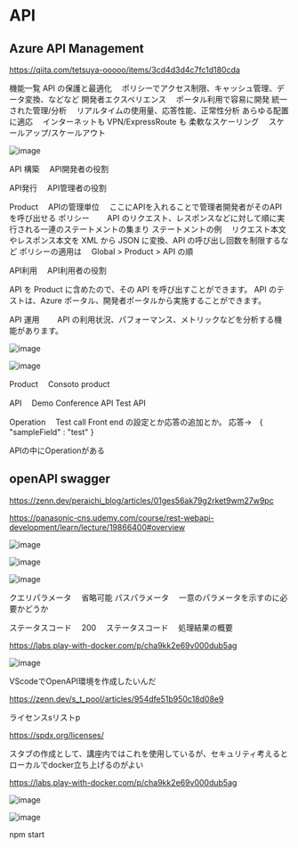 # API
## Azure API Management
https://qiita.com/tetsuya-ooooo/items/3cd4d3d4c7fc1d180cda


機能一覧
API の保護と最適化
　ポリシーでアクセス制限、キャッシュ管理、データ変換、などなど
開発者エクスペリエンス
　ポータル利用で容易に開発
統一された管理/分析
　リアルタイムの使用量、応答性能、正常性分析
あらゆる配置に適応
　インターネットも VPN/ExpressRoute も
柔軟なスケーリング
　スケールアップ/スケールアウト
 
![image](https://user-images.githubusercontent.com/58873037/236199872-30cdec2d-ecb2-42e8-81bd-6787f3164d59.png)

API 構築
　API開発者の役割
 
API発行
　API管理者の役割

Product
　APIの管理単位
　ここにAPIを入れることで管理者開発者がそのAPIを呼び出せる
 ポリシー
　　API のリクエスト、レスポンスなどに対して順に実行される一連のステートメントの集まり
  ステートメントの例
  　リクエスト本文やレスポンス本文を XML から JSON に変換、API の呼び出し回数を制限するなど
  ポリシーの適用は
  　Global > Product > API の順


API利用
　API利用者の役割
 
 API を Product に含めたので、その API を呼び出すことができます。
 API のテストは、Azure ポータル、開発者ポータルから実施することができます。
 
 
 API 運用
　　API の利用状況、パフォーマンス、メトリックなどを分析する機能があります。

![image](https://user-images.githubusercontent.com/58873037/236207209-43665456-76b7-4097-8737-47a6f471461e.png)


![image](https://user-images.githubusercontent.com/58873037/236207372-d3a0f768-0dbf-42d8-a27d-0ac2fc482051.png)


Product
　Consoto product


API
　Demo Conference API
  Test API

Operation
　Test call
   Front end の設定とか応答の追加とか。
   応答→　{ "sampleField" : "test" }

APIの中にOperationがある


## openAPI swagger
https://zenn.dev/peraichi_blog/articles/01ges56ak79g2rket9wm27w9pc

https://panasonic-cns.udemy.com/course/rest-webapi-development/learn/lecture/19866400#overview


![image](https://user-images.githubusercontent.com/58873037/236363030-3a8953ff-a50a-45c4-b747-e137820e69d9.png)

![image](https://user-images.githubusercontent.com/58873037/236363909-87a06ae7-0892-4d67-9f15-01362c17c976.png)


![image](https://user-images.githubusercontent.com/58873037/236364981-db1a290c-8146-454c-a2b7-f3595e9a5821.png)

クエリパラメータ
　省略可能
パスパラメータ
　一意のパラメータを示すのに必要かどうか
 
ステータスコード
　200
 　ステータスコード
  　処理結果の概要


https://labs.play-with-docker.com/p/cha9kk2e69v000dub5ag
 
 ![image](https://user-images.githubusercontent.com/58873037/236365109-69dfd655-495e-4838-90ba-5fbd6e37972f.png)
 
 VScodeでOpenAPI環境を作成したいんだ
 
 https://zenn.dev/s_t_pool/articles/954dfe51b950c18d08e9
 
 ライセンスsリストp
 
 https://spdx.org/licenses/

スタブの作成として、講座内ではこれを使用しているが、セキュリティ考えるとローカルでdocker立ち上げるのがよい

https://labs.play-with-docker.com/p/cha9kk2e69v000dub5ag


![image](https://user-images.githubusercontent.com/58873037/236388297-ed8ab9d5-6776-4e06-9d99-068f1e273290.png)

![image](https://user-images.githubusercontent.com/58873037/236388367-3a8fd8f4-10cb-4153-8a46-b13c0339b9ae.png)




npm start
